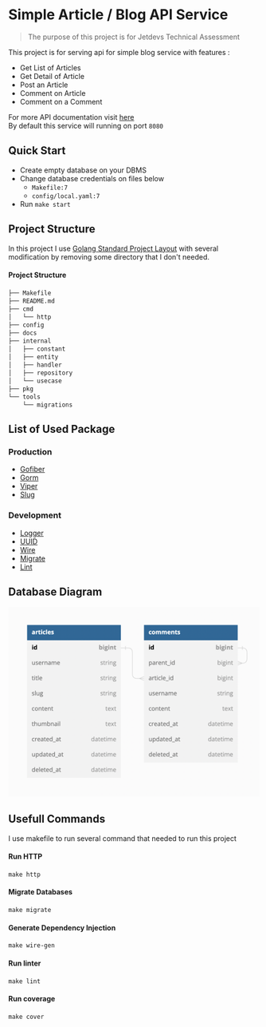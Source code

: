 # Simple Article / Blog API Service
> The purpose of this project is for Jetdevs Technical Assessment

This project is for serving api for simple blog service with features : 
- Get List of Articles
- Get Detail of Article
- Post an Article
- Comment on Article
- Comment on a Comment

For more API documentation visit [here](./docs/api.md)  
By default this service will running on port `8080`

## Quick Start
- Create empty database on your DBMS
- Change database credentials on files below
  - `Makefile:7`
  - `config/local.yaml:7`
- Run `make start`

## Project Structure
In this project I use [Golang Standard Project Layout](https://github.com/golang-standards/project-layout) 
with several modification by removing some directory that I don't needed.
#### Project Structure
```
├── Makefile
├── README.md
├── cmd
│   └── http
├── config
├── docs
├── internal
│   ├── constant
│   ├── entity
│   ├── handler
│   ├── repository
│   └── usecase
├── pkg
└── tools
    └── migrations

```

## List of Used Package
### Production
- [Gofiber](https://gofiber.io/)
- [Gorm](https://gorm.io/)
- [Viper](https://github.com/spf13/viper)
- [Slug](github.com/gosimple/slug)

### Development
- [Logger](github.com/google/logger)
- [UUID](github.com/google/uuid)
- [Wire](github.com/google/wire)
- [Migrate](https://github.com/golang-migrate/migrate)
- [Lint](https://golangci-lint.run/)

## Database Diagram
![ERD](docs/erd.png)

## Usefull Commands
I use makefile to run several command that needed to run this project

#### Run HTTP
```
make http
```

#### Migrate Databases
```
make migrate
```

#### Generate Dependency Injection
```
make wire-gen
```

#### Run linter
```
make lint
```

#### Run coverage
```
make cover
```